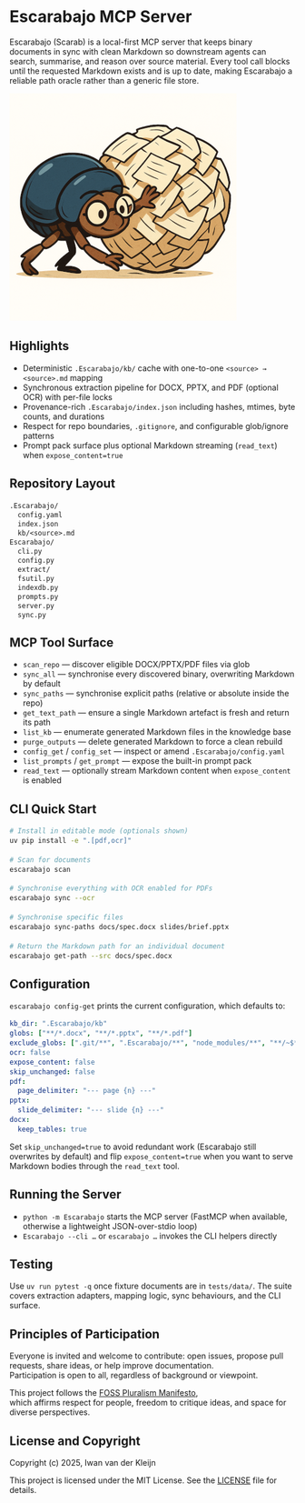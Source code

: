 # Escarabajo MCP Server

Escarabajo (Scarab) is a local-first MCP server that keeps binary documents in sync with clean Markdown so downstream agents can search, summarise, and reason over source material. Every tool call blocks until the requested Markdown exists and is up to date, making Escarabajo a reliable path oracle rather than a generic file store.

![Escarabajo logo](image/escarabajo-small.png)

## Highlights
- Deterministic `.Escarabajo/kb/` cache with one-to-one `<source> → <source>.md` mapping
- Synchronous extraction pipeline for DOCX, PPTX, and PDF (optional OCR) with per-file locks
- Provenance-rich `.Escarabajo/index.json` including hashes, mtimes, byte counts, and durations
- Respect for repo boundaries, `.gitignore`, and configurable glob/ignore patterns
- Prompt pack surface plus optional Markdown streaming (`read_text`) when `expose_content=true`

## Repository Layout
```
.Escarabajo/
  config.yaml
  index.json
  kb/<source>.md
Escarabajo/
  cli.py
  config.py
  extract/
  fsutil.py
  indexdb.py
  prompts.py
  server.py
  sync.py
```

## MCP Tool Surface
- `scan_repo` — discover eligible DOCX/PPTX/PDF files via glob
- `sync_all` — synchronise every discovered binary, overwriting Markdown by default
- `sync_paths` — synchronise explicit paths (relative or absolute inside the repo)
- `get_text_path` — ensure a single Markdown artefact is fresh and return its path
- `list_kb` — enumerate generated Markdown files in the knowledge base
- `purge_outputs` — delete generated Markdown to force a clean rebuild
- `config_get` / `config_set` — inspect or amend `.Escarabajo/config.yaml`
- `list_prompts` / `get_prompt` — expose the built-in prompt pack
- `read_text` — optionally stream Markdown content when `expose_content` is enabled

## CLI Quick Start
```bash
# Install in editable mode (optionals shown)
uv pip install -e ".[pdf,ocr]"

# Scan for documents
escarabajo scan

# Synchronise everything with OCR enabled for PDFs
escarabajo sync --ocr

# Synchronise specific files
escarabajo sync-paths docs/spec.docx slides/brief.pptx

# Return the Markdown path for an individual document
escarabajo get-path --src docs/spec.docx
```

## Configuration
`escarabajo config-get` prints the current configuration, which defaults to:

```yaml
kb_dir: ".Escarabajo/kb"
globs: ["**/*.docx", "**/*.pptx", "**/*.pdf"]
exclude_globs: [".git/**", ".Escarabajo/**", "node_modules/**", "**/~$*", "**/*.tmp"]
ocr: false
expose_content: false
skip_unchanged: false
pdf:
  page_delimiter: "--- page {n} ---"
pptx:
  slide_delimiter: "--- slide {n} ---"
docx:
  keep_tables: true
```

Set `skip_unchanged=true` to avoid redundant work (Escarabajo still overwrites by default) and flip `expose_content=true` when you want to serve Markdown bodies through the `read_text` tool.

## Running the Server
- `python -m Escarabajo` starts the MCP server (FastMCP when available, otherwise a lightweight JSON-over-stdio loop)
- `Escarabajo --cli …` or `escarabajo …` invokes the CLI helpers directly

## Testing
Use `uv run pytest -q` once fixture documents are in `tests/data/`. The suite covers extraction adapters, mapping logic, sync behaviours, and the CLI surface.


## Principles of Participation

Everyone is invited and welcome to contribute: open issues, propose pull requests, share ideas, or help improve documentation.  
Participation is open to all, regardless of background or viewpoint.  

This project follows the [FOSS Pluralism Manifesto](./FOSS_PLURALISM_MANIFESTO.md),  
which affirms respect for people, freedom to critique ideas, and space for diverse perspectives.  


## License and Copyright

Copyright (c) 2025, Iwan van der Kleijn

This project is licensed under the MIT License. See the [LICENSE](LICENSE) file for details.